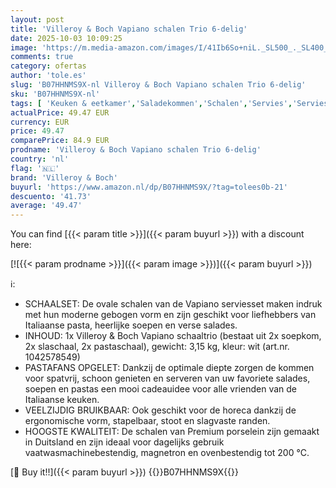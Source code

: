 ```yaml
---
layout: post
title: 'Villeroy & Boch Vapiano schalen Trio 6-delig'
date: 2025-10-03 10:09:25
image: 'https://m.media-amazon.com/images/I/41Ib6So+niL._SL500_._SL400_.jpg'
comments: true
category: ofertas
author: 'tole.es'
slug: 'B07HHNMS9X-nl Villeroy & Boch Vapiano schalen Trio 6-delig'
sku: 'B07HHNMS9X-nl'
tags: [ 'Keuken & eetkamer','Saladekommen','Schalen','Servies','Serviesgoed','Serviesgoed & serveerbestek','Wonen & keuken','villeroy & boch','🇳🇱', ]
actualPrice: 49.47 EUR
currency: EUR
price: 49.47
comparePrice: 84.9 EUR
prodname: 'Villeroy & Boch Vapiano schalen Trio 6-delig'
country: 'nl'
flag: '🇳🇱'
brand: 'Villeroy & Boch'
buyurl: 'https://www.amazon.nl/dp/B07HHNMS9X/?tag=tolees0b-21'
descuento: '41.73'
average: '49.47'
---
```


You can find [{{< param title >}}]({{< param buyurl >}}) with a discount here:

[![{{< param prodname >}}]({{< param image >}})]({{< param buyurl >}})

ℹ️:

- SCHAALSET: De ovale schalen van de Vapiano serviesset maken indruk met hun moderne gebogen vorm en zijn geschikt voor liefhebbers van Italiaanse pasta, heerlijke soepen en verse salades.
- INHOUD: 1x Villeroy & Boch Vapiano schaaltrio (bestaat uit 2x soepkom, 2x slaschaal, 2x pastaschaal), gewicht: 3,15 kg, kleur: wit (art.nr. 1042578549)
- PASTAFANS OPGELET: Dankzij de optimale diepte zorgen de kommen voor spatvrij, schoon genieten en serveren van uw favoriete salades, soepen en pastas een mooi cadeauidee voor alle vrienden van de Italiaanse keuken.
- VEELZIJDIG BRUIKBAAR: Ook geschikt voor de horeca dankzij de ergonomische vorm, stapelbaar, stoot en slagvaste randen.
- HOOGSTE KWALITEIT: De schalen van Premium porselein zijn gemaakt in Duitsland en zijn ideaal voor dagelijks gebruik vaatwasmachinebestendig, magnetron en ovenbestendig tot 200 °C.

[🛒 Buy it!!]({{< param buyurl >}})
{{<world>}}B07HHNMS9X{{</world>}}
